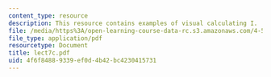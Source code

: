 ```yaml
---
content_type: resource
description: This resource contains examples of visual calculating I.
file: /media/https%3A/open-learning-course-data-rc.s3.amazonaws.com/4-580-inquiry-into-computation-and-design-fall-2006/4f6f84889339ef0d4b42bc4230415731_lect7c.pdf
file_type: application/pdf
resourcetype: Document
title: lect7c.pdf
uid: 4f6f8488-9339-ef0d-4b42-bc4230415731
---
```

